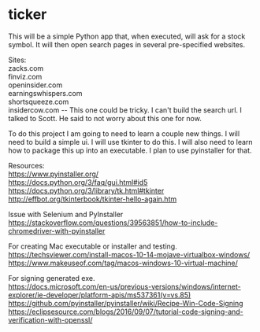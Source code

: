 # ticker

This will be a simple Python app that, when executed, will ask for a stock
symbol. It will then open search pages in several pre-specified websites.


Sites:  
zacks.com  
finviz.com  
openinsider.com  
earningswhispers.com  
shortsqueeze.com  
insidercow.com  -- This one could be tricky. I can't build the search url.
    I talked to Scott. He said to not worry about this one for now.

To do this project I am going to need to learn a couple new things. I will need
to build a simple ui. I will use tkinter to do this. I will also need to learn
how to package this up into an executable. I plan to use pyinstaller for that.

Resources:  
https://www.pyinstaller.org/  
https://docs.python.org/3/faq/gui.html#id5  
https://docs.python.org/3/library/tk.html#tkinter  
http://effbot.org/tkinterbook/tkinter-hello-again.htm  

Issue with Selenium and PyInstaller  
https://stackoverflow.com/questions/39563851/how-to-include-chromedriver-with-pyinstaller  

For creating Mac executable or installer and testing.  
https://techsviewer.com/install-macos-10-14-mojave-virtualbox-windows/  
https://www.makeuseof.com/tag/macos-windows-10-virtual-machine/  

For signing generated exe.  
https://docs.microsoft.com/en-us/previous-versions/windows/internet-explorer/ie-developer/platform-apis/ms537361(v=vs.85)  
https://github.com/pyinstaller/pyinstaller/wiki/Recipe-Win-Code-Signing  
https://eclipsesource.com/blogs/2016/09/07/tutorial-code-signing-and-verification-with-openssl/  

